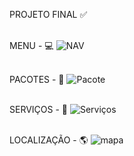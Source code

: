 PROJETO FINAL ✅<br><br>

MENU - 💻
![NAV](https://user-images.githubusercontent.com/79729851/132258166-fb588aaa-2b61-43d4-9168-e4f1012ce637.png)<br><br>

PACOTES - 🛬
![Pacote](https://user-images.githubusercontent.com/79729851/132262958-f8977c5a-e9c6-4988-8815-fc561cb22df7.png)<br><br>

SERVIÇOS - 🧾
![Serviços](https://user-images.githubusercontent.com/79729851/132258206-cb7a9d0d-22e1-43c9-9a98-8a831c3b660a.png)<br><br>

LOCALIZAÇÃO - 🌎
![mapa](https://user-images.githubusercontent.com/79729851/132258218-c0bce421-58f2-48b0-84e9-9c25f4e9f894.png)<br><br>
